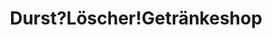 ---
title: "Durst?Löscher!Getränkeshop"
url: /erfurt/durst-loescher-getraenkeshop/
shop: Getränke
---